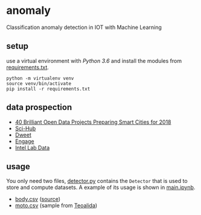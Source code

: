 # anomaly
Classification anomaly detection in IOT with Machine Learning

## setup

use a virtual environment with *Python 3.6* and install the modules from [requirements.txt](requirements.txt).

    python -m virtualenv venv
	source venv/bin/activate
	pip install -r requirements.txt

## data prospection

 - [40 Brilliant Open Data Projects Preparing Smart Cities for 2018](https://carto.com/blog/forty-brilliant-open-data-projects-preparing-smart-cities-2018/)
 - [Sci-Hub](http://sci-hub.hk)
 - [Dweet](https://dweet.io/see)
 - [Engage](http://www.engagedata.eu/dataset-search/?q=)
 - [Intel Lab Data](http://db.csail.mit.edu/labdata/labdata.html)

 ## usage

 You only need two files, [detector.py](detector.py) contains the `Detector` that is used to store and compute datasets. A example of its usage is shown in [main.ipynb](main.ipynb).

  - [body.csv](http://devyss.byethost31.com/dl/body.csv) ([source](https://www.google.com/url?sa=t&rct=j&q=&esrc=s&source=web&cd=1&ved=0ahUKEwiRhObqy4fbAhXKWhQKHYACC48QFggrMAA&url=http%3A%2F%2Feric.univ-lyon2.fr%2F~ricco%2Ftanagra%2Ffichiers%2Fbody.xls&usg=AOvVaw1j0Zq5sAnaMPNaAXCcDjws))
  - [moto.csv](http://devyss.byethost31.com/dl/moto.csv) (sample from [Teoalida](http://www.teoalida.com/cardatabase/motorcycles/))

